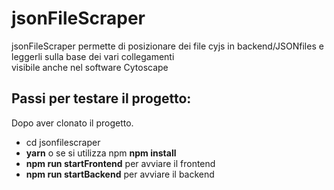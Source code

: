 # jsonFileScraper
jsonFileScraper permette di posizionare dei file cyjs in backend/JSONfiles e leggerli sulla base dei vari collegamenti</br>
visibile anche nel software Cytoscape
## Passi per testare il progetto:
Dopo aver clonato il progetto.
- cd jsonfilescraper
- <b>yarn</b> o se si utilizza npm <b>npm install</b>
- <b>npm run startFrontend</b> per avviare il frontend
- <b>npm run startBackend</b> per avviare il backend